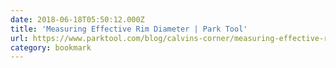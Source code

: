 ```yaml
---
date: 2018-06-18T05:50:12.000Z
title: 'Measuring Effective Rim Diameter | Park Tool'
url: https://www.parktool.com/blog/calvins-corner/measuring-effective-rim-diameter
category: bookmark
---
```


